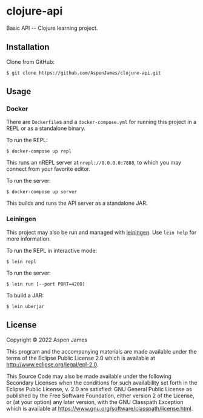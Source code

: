 # clojure-api

Basic API -- Clojure learning project.

## Installation

Clone from GitHub:

    $ git clone https://github.com/AspenJames/clojure-api.git


## Usage

### Docker

There are `Dockerfile`s and a `docker-compose.yml` for running this project in
a REPL or as a standalone binary.

To run the REPL:

    $ docker-compose up repl

This runs an nREPL server at `nrepl://0.0.0.0:7888`, to which you may connect
from your favorite editor.

To run the server:

    $ docker-compose up server

This builds and runs the API server as a standalone JAR.

### Leiningen

This project may also be run and managed with
[leiningen](https://leiningen.org/). Use `lein help` for more information.

To run the REPL in interactive mode:

    $ lein repl

To run the server:

    $ lein run [--port PORT=4200]


To build a JAR:

    $ lein uberjar



## License

Copyright © 2022 Aspen James

This program and the accompanying materials are made available under the
terms of the Eclipse Public License 2.0 which is available at
http://www.eclipse.org/legal/epl-2.0.

This Source Code may also be made available under the following Secondary
Licenses when the conditions for such availability set forth in the Eclipse
Public License, v. 2.0 are satisfied: GNU General Public License as published by
the Free Software Foundation, either version 2 of the License, or (at your
option) any later version, with the GNU Classpath Exception which is available
at https://www.gnu.org/software/classpath/license.html.
